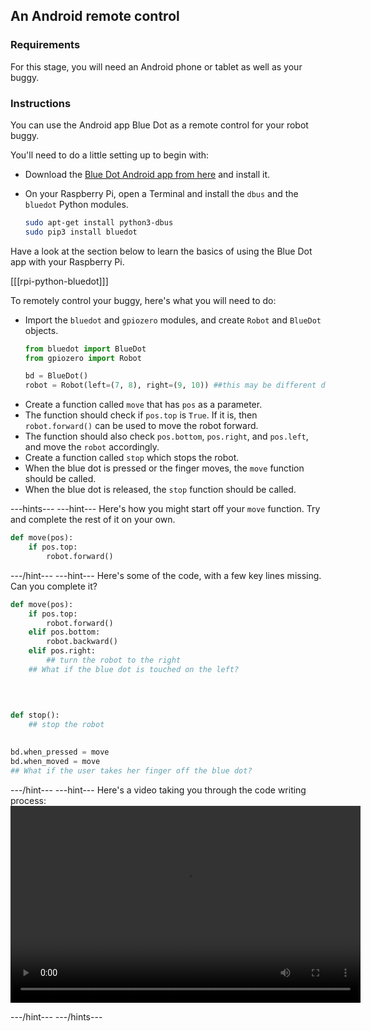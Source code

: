 ## An Android remote control

### Requirements
For this stage, you will need an Android phone or tablet as well as your buggy.

### Instructions
You can use the Android app Blue Dot as a remote control for your robot buggy.

You'll need to do a little setting up to begin with:

- Download the [Blue Dot Android app from here](https://play.google.com/store/apps/details?id=com.stuffaboutcode.bluedot&hl=en_GB) and install it.
- On your Raspberry Pi, open a Terminal and install the `dbus` and the `bluedot` Python modules.

	```bash
	sudo apt-get install python3-dbus
	sudo pip3 install bluedot
	```

Have a look at the section below to learn the basics of using the Blue Dot app with your Raspberry Pi.

[[[rpi-python-bluedot]]]

To remotely control your buggy, here's what you will need to do:

- Import the `bluedot` and `gpiozero` modules, and create `Robot` and `BlueDot` objects.
  ```python
  from bluedot import BlueDot
  from gpiozero import Robot

  bd = BlueDot()
  robot = Robot(left=(7, 8), right=(9, 10)) ##this may be different depending on your wiring
  ```
- Create a function called `move` that has `pos` as a parameter.
- The function should check if `pos.top` is `True`. If it is, then `robot.forward()` can be used to move the robot forward.
- The function should also check `pos.bottom`, `pos.right`, and `pos.left`, and move the `robot` accordingly.
- Create a function called `stop` which stops the robot.
- When the blue dot is pressed or the finger moves, the `move` function should be called.
- When the blue dot is released, the `stop` function should be called.

---hints--- ---hint---
Here's how you might start off your `move` function. Try and complete the rest of it on your own.

```python
def move(pos):
	if pos.top:
		robot.forward()
```
---/hint--- ---hint---
Here's some of the code, with a few key lines missing. Can you complete it?
```python
def move(pos):
    if pos.top:
        robot.forward()
    elif pos.bottom:
        robot.backward()
    elif pos.right:
		## turn the robot to the right
	## What if the blue dot is touched on the left?
   
   
   

def stop():
	## stop the robot
   

bd.when_pressed = move
bd.when_moved = move
## What if the user takes her finger off the blue dot?
```
---/hint--- ---hint---
Here's a video taking you through the code writing process:
<video width="560" height="315" controls>
<source src="images/blue-dot-remote.webm" type="video/webm">
If your browser does not support WebM video, try Firefox or Chrome.
</video>

---/hint--- ---/hints---
